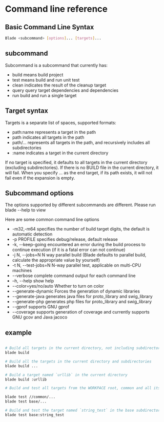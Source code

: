 # Command line reference

## Basic Command Line Syntax
```bash
Blade <subcommand> [options]... [targets]...
```

## subcommand
Subcommand is a subcommand that currently has:

* build means build project
* test means build and run unit test
* clean indicates the result of the cleanup target
* query query target dependencies and dependencies
* run build and run a single target

## Target syntax
Targets is a separate list of spaces, supported formats:

* path:name represents a target in the path
* path indicates all targets in the path
* path/... represents all targets in the path, and recursively includes all subdirectories
* :name indicates a target in the current directory

If no target is specified, it defaults to all targets in the current directory (excluding subdirectories). If there is no BUILD file in the current directory, it will fail.
When you specify ... as the end target, if its path exists, it will not fail even if the expansion is empty.

## Subcommand options
The options supported by different subcommands are different. Please run blade <subcommand> --help to view

Here are some common command line options

* -m32,-m64 specifies the number of build target digits, the default is automatic detection
* -p PROFILE specifies debug/release, default release
* -k, --keep-going encountered an error during the build process to continue execution (if it is a fatal error can not continue)
* -j N, --jobs=N N way parallel build (Blade defaults to parallel build, calculate the appropriate value by yourself)
* -t N, --test-jobs=N N-way parallel test, applicable on multi-CPU machines
* --verbose complete command output for each command line
* –h, --help show help
* --color=yes/no/auto Whether to turn on color
* --generate-dynamic Forces the generation of dynamic libraries
* --generate-java generates java files for proto_library and swig_library
* --generate-php generates php files for proto_library and swig_library
* --gprof supports GNU gprof
* --coverage supports generation of coverage and currently supports GNU gcov and Java jacoco

## example
```bash

# Build all targets in the current directory, not including subdirectories
blade build

# Build all the targets in the current directory and subdirectories
blade build ...

# Build a target named `urllib` in the current directory
blade build :urllib

# Build and test all targets from the WORKPACE root, common and all its subdirectories

blade test //common/...
blade test base/...

# Build and test the target named `string_test` in the base subdirectory
blade test base:string_test
```
